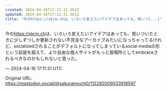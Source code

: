 ```yaml
---
created: 2024-04-16T17:11:31.361Z
updated: 2024-04-16T17:11:31.361Z
title: "今のhttps://skrm.chは、いろいろ変えたいアイデアはあっても、思いつ[...]"
---
```


<p>今の<a href="https://skrm.ch" target="_blank" rel="nofollow noopener" translate="no"><span class="invisible">https://</span><span class="">skrm.ch</span><span class="invisible"></span></a>は、いろいろ変えたいアイデアはあっても、思いついたときに少しずつしか更新されない不完全なアーカイブみたいになっちゃってるけれど、socializedされることがデフォルトになってしまっているsocial mediaの形という前提を超えて、より自由な個人サイトがもっと居場所としてembraceされるべきなのかもしれないと思った。</p>

&mdash; 2024-04-16 17:11:31 UTC

Original URL: https://mastodon.social/@sakuramochi0/112282009033918597
